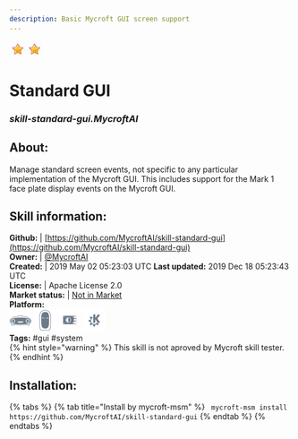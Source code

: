 ```yaml
---    
description: Basic Mycroft GUI screen support  
---    
```

![](../.gitbook/assets/star.png)![](../.gitbook/assets/star.png)  
# Standard GUI  
### _skill-standard-gui.MycroftAI_  
## About:  
Manage standard screen events, not specific to any particular implementation of the Mycroft GUI.  This includes support for the Mark 1 face plate display events on the Mycroft GUI.

## Skill information:  
**Github:** | [https://github.com/MycroftAI/skill-standard-gui](https://github.com/MycroftAI/skill-standard-gui)  
**Owner:** | [@MycroftAI](https://github.com/MycroftAI)  
**Created:** | 2019 May 02 05:23:03 UTC  **Last updated:** 2019 Dec 18 05:23:43 UTC  
**License:** | Apache License 2.0  
**Market status:** | [Not in Market](https://market.mycroft.ai/skill/)  
**Platform:**  
 ![](../.gitbook/assets/mark-1-icon.png)  ![](../.gitbook/assets/mark-2-icon.png)  ![](../.gitbook/assets/picroft-icon.png)  ![](../.gitbook/assets/kde.png)   
**Tags:** \#gui \#system   
{% hint style="warning" %}
This skill is not aproved by Mycroft skill tester.
{% endhint %}
    
## Installation:  
{% tabs %}
{% tab title="Install by mycroft-msm" %}
``` mycroft-msm install https://github.com/MycroftAI/skill-standard-gui```
{% endtab %}
  {% endtabs %}
  